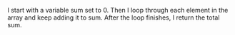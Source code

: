I start with a variable sum set to 0. Then I loop through each element in the array and keep adding it to sum. After the loop finishes, I return the total sum.
